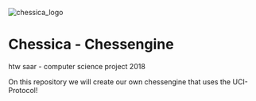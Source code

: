 ![chessica_logo](https://raw.githubusercontent.com/dbuech/Schachengine/master/chessengine/out/artifacts/chessengine/logo.jpg)
# Chessica - Chessengine
htw saar - computer science project 2018

On this repository we will create our own chessengine that uses the UCI-Protocol!
